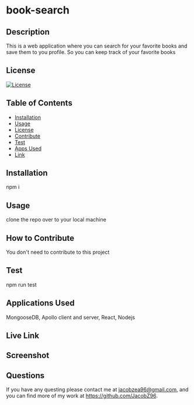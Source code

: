 # book-search

## Description 
This is a web application where you can search for your favorite books and save them to you profile. So you can keep track of your favorite books

## License 
[![License](https://img.shields.io/badge/License-MIT-yellow.svg)](https://opensource.org/licenses/)

## Table of Contents
- [Installation](#installation)
- [Usage](#usage)
- [License](#license)
- [Contribute](#how-to-contribute)
- [Test](#test)
- [Apps Used](#applications-used)
- [Link](#live-link)

## Installation 
npm i

## Usage 
clone the repo over to your local machine 


## How to Contribute 
You don't need to contribute to this project 

## Test
npm run test

## Applications Used
MongooseDB, Apollo client and server, React, Nodejs

## Live Link

## Screenshot

## Questions
If you have any questing please contact me at jacobzea96@gmail.com, and you can find more of my work at https://github.com/JacobZ96. 
